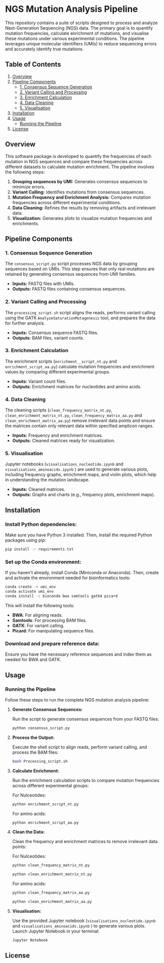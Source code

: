 # NGS Mutation Analysis Pipeline

This repository contains a suite of scripts designed to process and analyze Next-Generation Sequencing (NGS) data. The primary goal is to quantify mutation frequencies, calculate enrichment of mutations, and visualise these mutations under various experimental conditions. The pipeline leverages unique molecular identifiers (UMIs) to reduce sequencing errors and accurately identify true mutations.

## Table of Contents

1. [Overview](#overview)
2. [Pipeline Components](#pipeline-components)
   - [1. Consensus Sequence Generation](#1-consensus-sequence-generation)
   - [2. Variant Calling and Processing](#2-variant-calling-and-processing)
   - [3. Enrichment Calculation](#3-enrichment-calculation)
   - [4. Data Cleaning](#4-data-cleaning)
   - [5. Visualisation](#5-visualisation)
3. [Installation](#installation)
4. [Usage](#usage)
   - [Running the Pipeline](#running-the-pipeline)
5. [License](#license)

## Overview

This software package is developed to quantify the frequencies of each mutation in NGS sequences and compare these frequencies across different datasets to calculate mutation enrichment. The pipeline involves the following steps:

1. **Grouping sequences by UMI:** Generates consensus sequences to minimize errors.
2. **Variant Calling:** Identifies mutations from consensus sequences.
3. **Mutation Frequency and Enrichment Analysis:** Compares mutation frequencies across different experimental conditions.
4. **Data Cleaning:** Refines the results by removing artifacts and irrelevant data.
5. **Visualization:** Generates plots to visualize mutation frequencies and enrichments.

## Pipeline Components

### 1. Consensus Sequence Generation

The `consensus_script.py` script processes NGS data by grouping sequences based on UMIs. This step ensures that only real mutations are retained by generating consensus sequences from UMI families.

- **Inputs:** FASTQ files with UMIs.
- **Outputs:** FASTQ files containing consensus sequences.

### 2. Variant Calling and Processing

The `processing_script.sh` script aligns the reads, performs variant calling using the GATK `AnalyzeSaturationMutagenesis` tool, and prepares the data for further analysis.

- **Inputs:** Consensus sequence FASTQ files.
- **Outputs:** BAM files, variant counts.

### 3. Enrichment Calculation

The enrichment scripts (`enrichment__script_nt.py` and `enrichment_script_aa.py`) calculate mutation frequencies and enrichment values by comparing different experimental groups.

- **Inputs:** Variant count files.
- **Outputs:** Enrichment matrices for nucleotides and amino acids.

### 4. Data Cleaning

The cleaning scripts (`clean_frequency_matrix_nt.py`, `clean_enrichment_matrix_nt.py`, `clean_frequency_matrix_aa.py` and `clean_enrichment_matrix_aa.py`) remove irrelevant data points and ensure the matrices contain only relevant data within specified amplicon ranges.

- **Inputs:** Frequency and enrichment matrices.
- **Outputs:** Cleaned matrices ready for visualization.

### 5. Visualisation

Jupyter notebooks (`visualisations_nucleotide.ipynb` and `visualisations_aminoacids.ipynb` ) are used to generate various plots, including frequency graphs, enrichment maps, and violin plots, which help in understanding the mutation landscape.

- **Inputs:** Cleaned matrices.
- **Outputs:** Graphs and charts (e.g., frequency plots, enrichment maps).

## Installation
   
### Install Python dependencies:

Make sure you have Python 3 installed. Then, install the required Python packages using pip:

```bash
pip install -r requirements.txt
``` 

### Set up the Conda environment: 

If you haven't already, install Conda (Miniconda or Anaconda). Then, create and activate the environment needed for bioinformatics tools:

```bash
conda create -n umi_env
conda activate umi_env
conda install -c bioconda bwa samtools gatk4 picard
```
This will install the following tools:

- **BWA**: For aligning reads.
- **Samtools**: For processing BAM files.
- **GATK**: For variant calling.
- **Picard**: For manipulating sequence files.

### Download and prepare reference data:

Ensure you have the necessary reference sequences and index them as needed for BWA and GATK.

## Usage 

### Running the Pipeline

Follow these steps to run the complete NGS mutation analysis pipeline:

1. **Generate Consensus Sequences:**

   Run the script to generate consensus sequences from your FASTQ files:

   ```bash
   python consensus_script.py
   ```
   
2. **Process the Output:**

   Execute the shell script to align reads, perform variant calling, and process the BAM files:

   ```bash
   bash Processing_script.sh
   ```

3. **Calculate Enrichment:**

   Run the enrichment calculation scripts to compare mutation frequencies across different experimental groups:

   For Nulceotides:
   ```bash
   python enrichment_script_nt.py
   ```
   
   For amino acids:
   ```bash
   python enrichment_script_aa.py
   ```
   
4. **Clean the Data:**

   Clean the frequency and enrichment matrices to remove irrelevant data points:

   For Nulceotides:
   ```bash
   python clean_frequency_matrix_nt.py
   ```
   ```bash
   python clean_enrichment_matrix_nt.py
   ```
   
   For amino acids:
   ```bash
   python clean_frequency_matrix_aa.py
   ```
   ```bash
   python clean_enrichment_matrix_aa.py
   ```

5. **Visualisation:**

   Use the provided Jupyter notebook (`visualisations_nucleotide.ipynb` and `visualisations_aminoacids.ipynb` ) to generate various plots. Launch Jupyter Notebook in your terminal:

   ```bash
   Jupyter Notebook
   ```
## License
